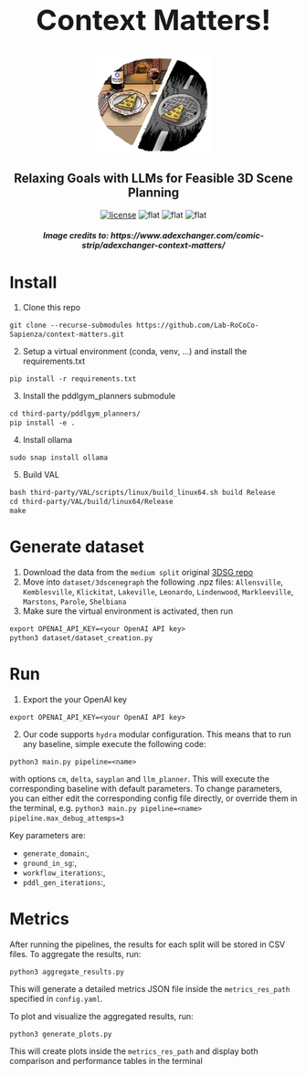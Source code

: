 <div align="center">
<h1 style="font-size: 50px">Context Matters!</h1> 
<img src="assets/cm.png" width=40%>
<h2>Relaxing Goals with LLMs for Feasible 3D Scene Planning</h2>

<div>

[![license](https://img.shields.io/badge/License-MIT-yellow)](LICENSE)
![flat](https://img.shields.io/badge/python-3.10+-green)
![flat](https://img.shields.io/badge/Ubuntu-22.04-E95420)
![flat](https://img.shields.io/badge/Ubuntu-24.04-E95420)


</div>
<h5>Image credits to: https://www.adexchanger.com/comic-strip/adexchanger-context-matters/</h5>
</div>

# Install

1. Clone this repo
```
git clone --recurse-submodules https://github.com/Lab-RoCoCo-Sapienza/context-matters.git
```

2. Setup a virtual environment (conda, venv, ...) and install the requirements.txt

```
pip install -r requirements.txt
```
   
3. Install the pddlgym_planners submodule
```
cd third-party/pddlgym_planners/
pip install -e .
```
   
4. Install ollama
```
sudo snap install ollama
```

5. Build VAL
```
bash third-party/VAL/scripts/linux/build_linux64.sh build Release
cd third-party/VAL/build/linux64/Release
make
```
# Generate dataset
1. Download the data from the `medium split` original [3DSG repo](https://github.com/StanfordVL/3DSceneGraph)
2. Move into `dataset/3dscenegraph` the following .npz files: `Allensville`, `Kemblesville`, `Klickitat`, `Lakeville`, `Leonardo`, `Lindenwood`, `Markleeville`, `Marstons`, `Parole`, `Shelbiana`
3. Make sure the virtual environment is activated, then run 
```
export OPENAI_API_KEY=<your OpenAI API key>
python3 dataset/dataset_creation.py
```

# Run

1. Export the your OpenAI key
```
export OPENAI_API_KEY=<your OpenAI API key>
```

2. Our code supports `hydra` modular configuration. This means that to run any baseline, simple execute the following code:
```
python3 main.py pipeline=<name>
```
with options `cm`, `delta`, `sayplan` and `llm_planner`. This will execute the corresponding baseline with default parameters.
To change parameters, you can either edit the corresponding config file directly, or override them in the terminal, e.g. `python3 main.py pipeline=<name> pipeline.max_debug_attemps=3`

Key parameters are:
- `generate_domain`:, 
- `ground_in_sg`:,
- `workflow_iterations`:,
- `pddl_gen_iterations`:,

# Metrics
After running the pipelines, the results for each split will be stored in CSV files.
To aggregate the results, run:
```
python3 aggregate_results.py
```

This will generate a detailed metrics JSON file inside the `metrics_res_path` specified in `config.yaml`.

To plot and visualize the aggregated results, run:
```
python3 generate_plots.py
```

This will create plots inside the `metrics_res_path` and display both comparison and performance tables in the terminal
